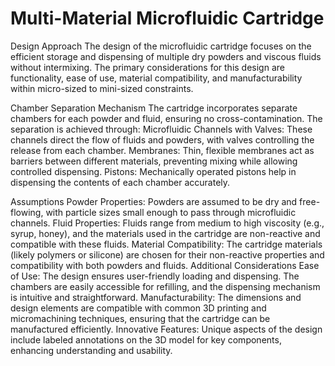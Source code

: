 # Multi-Material Microfluidic Cartridge 
 
Design Approach
The design of the microfluidic cartridge focuses on the efficient storage and dispensing of multiple dry powders and viscous fluids without intermixing. The primary considerations for this design are functionality, ease of use, material compatibility, and manufacturability within micro-sized to mini-sized constraints.


Chamber Separation Mechanism
The cartridge incorporates separate chambers for each powder and fluid, ensuring no cross-contamination. The separation is achieved through:
Microfluidic Channels with Valves: These channels direct the flow of fluids and powders, with valves controlling the release from each chamber.
Membranes: Thin, flexible membranes act as barriers between different materials, preventing mixing while allowing controlled dispensing.
Pistons: Mechanically operated pistons help in dispensing the contents of each chamber accurately.


Assumptions
Powder Properties: Powders are assumed to be dry and free-flowing, with particle sizes small enough to pass through microfluidic channels.
Fluid Properties: Fluids range from medium to high viscosity (e.g., syrup, honey), and the materials used in the cartridge are non-reactive and compatible with these fluids.
Material Compatibility: The cartridge materials (likely polymers or silicone) are chosen for their non-reactive properties and compatibility with both powders and fluids.
Additional Considerations
Ease of Use: The design ensures user-friendly loading and dispensing. The chambers are easily accessible for refilling, and the dispensing mechanism is intuitive and straightforward.
Manufacturability: The dimensions and design elements are compatible with common 3D printing and micromachining techniques, ensuring that the cartridge can be manufactured efficiently.
Innovative Features: Unique aspects of the design include labeled annotations on the 3D model for key components, enhancing understanding and usability.


